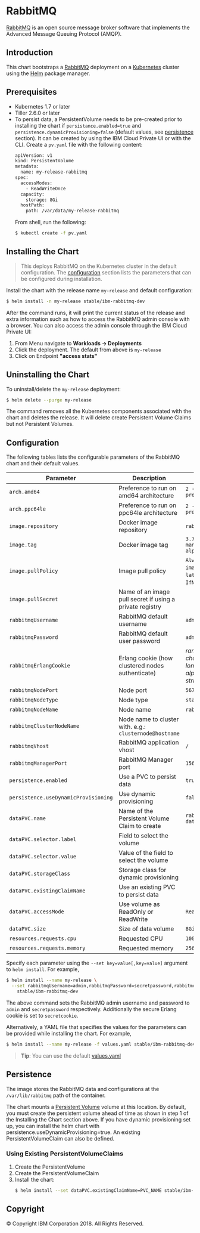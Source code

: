 # RabbitMQ

[RabbitMQ](https://www.rabbitmq.com/) is an open source message broker software that implements the Advanced Message Queuing Protocol (AMQP).

## Introduction

This chart bootstraps a [RabbitMQ](https://www.rabbitmq.com/) deployment on a [Kubernetes](http://kubernetes.io) cluster using the [Helm](https://helm.sh) package manager.

## Prerequisites

- Kubernetes 1.7 or later
- Tiller 2.6.0 or later
- To persist data, a PersistentVolume needs to be pre-created prior to installing the chart if `persistance.enabled=true` and `persistence.dynamicProvisioning=false` (default values, see [persistence](#persistence) section). It can be created by using the IBM Cloud Private UI or with the CLI. Create a `pv.yaml` file with the following content:
  ```bash
  apiVersion: v1
  kind: PersistentVolume
  metadata:
    name: my-release-rabbitmq
  spec:
    accessModes:
      - ReadWriteOnce
    capacity:
      storage: 8Gi
    hostPath:
      path: /var/data/my-release-rabbitmq
  ```
  From shell, run the following:
  ```bash
  $ kubectl create -f pv.yaml
  ```

## Installing the Chart

> This deploys RabbitMQ on the Kubernetes cluster in the default configuration. The [configuration](#configuration) section lists the parameters that can be configured during installation.

Install the chart with the release name `my-release` and default configuration:

```bash
$ helm install -n my-release stable/ibm-rabbitmq-dev
```

After the command runs, it will print the current status of the release and extra information such as how to access the RabbitMQ admin console with a browser. You can also access the admin console through the IBM Cloud Private UI:
1. From Menu navigate to **Workloads -> Deployments**
2. Click the deployment. The default from above is `my-release`
3. Click on Endpoint **"access stats"**


## Uninstalling the Chart

To uninstall/delete the `my-release` deployment:

```bash
$ helm delete --purge my-release
```

The command removes all the Kubernetes components associated with the chart and deletes the release. It will delete create Persistent Volume Claims but not Persistent Volumes.


## Configuration

The following tables lists the configurable parameters of the RabbitMQ chart and their default values.

|         Parameter          |                       Description                       |                         Default                          |
|----------------------------|---------------------------------------------------------|----------------------------------------------------------|
| `arch.amd64`               | Preference to run on amd64 architecture                 | `2 - No preference`                                      |
| `arch.ppc64le`             | Preference to run on ppc64le architecture               | `2 - No preference`                                      |
| `image.repository`         | Docker image repository                                 | `rabbitmq`                                               |
| `image.tag`                | Docker image tag                                        | `3.7.3-management-alpine`                                |
| `image.pullPolicy`         | Image pull policy                                       | `Always` if `imageTag` is `latest`, else `IfNotPresent`. |
| `image.pullSecret`         | Name of an image pull secret if using a private registry |                                                         |
| `rabbitmqUsername`         | RabbitMQ default username                               | `admin`                                                  |
| `rabbitmqPassword`         | RabbitMQ default user password                          | `admin`                                                  |
| `rabbitmqErlangCookie`     | Erlang cookie (how clustered nodes authenticate)        | _random 32 character long alphanumeric string_           |
| `rabbitmqNodePort`         | Node port                                               | `5672`                                                   |
| `rabbitmqNodeType`         | Node type                                               | `stats`                                                  |
| `rabbitmqNodeName`         | Node name                                               | `rabbit`                                                 |
| `rabbitmqClusterNodeName`  | Node name to cluster with. e.g.: `clusternode@hostname` |                                                          |
| `rabbitmqVhost`            | RabbitMQ application vhost                              | `/`                                                      |
| `rabbitmqManagerPort`      | RabbitMQ Manager port                                   | `15672`                                                  |
| `persistence.enabled`      | Use a PVC to persist data                               | `true`                                                   |
| `persistence.useDynamicProvisioning` | Use dynamic provisioning                      | `false`                                                  |
| `dataPVC.name`             | Name of the Persistent Volume Claim to create           | `rabbitmq-data-pvc`                                      |
| `dataPVC.selector.label`   | Field to select the volume                              |                                                          |
| `dataPVC.selector.value`   | Value of the field to select the volume                 |                                                          |
| `dataPVC.storageClass`     | Storage class for dynamic provisioning                  |                                                          |
| `dataPVC.existingClaimName`| Use an existing PVC to persist data                     |                                                          |
| `dataPVC.accessMode`       | Use volume as ReadOnly or ReadWrite                     | `ReadWriteOnce`                                          |
| `dataPVC.size`             | Size of data volume                                     | `8Gi`                                                    |
| `resources.requests.cpu`   | Requested CPU                                           | `100m`                                                   |
| `resources.requests.memory` | Requested memory                                       | `256Mi`                                                  |

Specify each parameter using the `--set key=value[,key=value]` argument to `helm install`. For example,

```bash
$ helm install --name my-release \
  --set rabbitmqUsername=admin,rabbitmqPassword=secretpassword,rabbitmqErlangCookie=secretcookie \
    stable/ibm-rabbitmq-dev
```

The above command sets the RabbitMQ admin username and password to `admin` and `secretpassword` respectively. Additionally the secure Erlang cookie is set to `secretcookie`.

Alternatively, a YAML file that specifies the values for the parameters can be provided while installing the chart. For example,

```bash
$ helm install --name my-release -f values.yaml stable/ibm-rabbitmq-dev
```

> **Tip**: You can use the default [values.yaml](values.yaml)

## Persistence

The image stores the RabbitMQ data and configurations at the `/var/lib/rabbitmq` path of the container.

The chart mounts a [Persistent Volume](kubernetes.io/docs/user-guide/persistent-volumes/) volume at this location. By default, you must create the persistent volume ahead of time as shown in step 1 of the Installing the Chart section above. If you have dynamic provisioning set up, you can install the helm chart with persistence.useDynamicProvisioning=true. An existing PersistentVolumeClaim can also be defined.

### Using Existing PersistentVolumeClaims

1. Create the PersistentVolume
2. Create the PersistentVolumeClaim
3. Install the chart:
    ```bash
    $ helm install --set dataPVC.existingClaimName=PVC_NAME stable/ibm-rabbitmq-dev
    ```

## Copyright
© Copyright IBM Corporation 2018. All Rights Reserved.